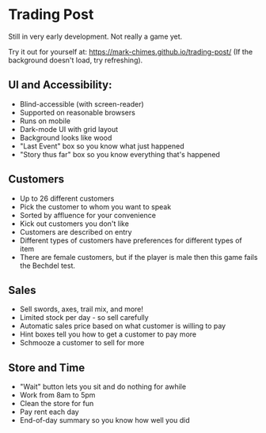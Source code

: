 # Trading Post

Still in very early development. Not really a game yet.

Try it out for yourself at: https://mark-chimes.github.io/trading-post/
(If the background doesn't load, try refreshing).

## UI and Accessibility: 
 * Blind-accessible (with screen-reader)
 * Supported on reasonable browsers
 * Runs on mobile
 * Dark-mode UI with grid layout
 * Background looks like wood
 * "Last Event" box so you know what just happened
 * "Story thus far" box so you know everything that's happened
 
## Customers
 * Up to 26 different customers
 * Pick the customer to whom you want to speak
 * Sorted by affluence for your convenience
 * Kick out customers you don't like
 * Customers are described on entry
 * Different types of customers have preferences for different types of item
 * There are female customers, but if the player is male then this game fails the Bechdel test.

## Sales
 * Sell swords, axes, trail mix, and more!
 * Limited stock per day - so sell carefully
 * Automatic sales price based on what customer is willing to pay
 * Hint boxes tell you how to get a customer to pay more
 * Schmooze a customer to sell for more

## Store and Time
 * "Wait" button lets you sit and do nothing for awhile
 * Work from 8am to 5pm 
 * Clean the store for fun
 * Pay rent each day
 * End-of-day summary so you know how well you did
